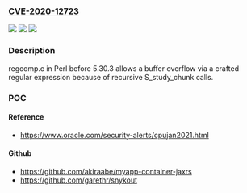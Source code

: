 ### [CVE-2020-12723](https://cve.mitre.org/cgi-bin/cvename.cgi?name=CVE-2020-12723)
![](https://img.shields.io/static/v1?label=Product&message=n%2Fa&color=blue)
![](https://img.shields.io/static/v1?label=Version&message=n%2Fa&color=blue)
![](https://img.shields.io/static/v1?label=Vulnerability&message=n%2Fa&color=brighgreen)

### Description

regcomp.c in Perl before 5.30.3 allows a buffer overflow via a crafted regular expression because of recursive S_study_chunk calls.

### POC

#### Reference
- https://www.oracle.com/security-alerts/cpujan2021.html

#### Github
- https://github.com/akiraabe/myapp-container-jaxrs
- https://github.com/garethr/snykout

